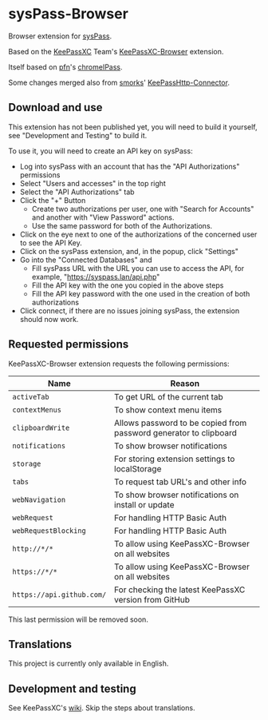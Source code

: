 # sysPass-Browser

Browser extension for [sysPass](https://syspass.org/).

Based on the [KeePassXC](https://keepassxc.org/) Team's [KeePassXC-Browser](https://github.com/keepassxreboot/keepassxc-browser) extension.

Itself based on [pfn](https://github.com/pfn)'s [chromeIPass](https://github.com/pfn/passifox).

Some changes merged also from [smorks](https://github.com/smorks)' [KeePassHttp-Connector](https://github.com/smorks/keepasshttp-connector).

## Download and use

This extension has not been published yet, you will need to build it yourself, see "Development and Testing" to build it.

To use it, you will need to create an API key on sysPass:
* Log into sysPass with an account that has the "API Authorizations" permissions
* Select "Users and accesses" in the top right
* Select the "API Authorizations" tab
* Click the "+" Button
  * Create two authorizations per user, one with "Search for Accounts" and another with "View Password" actions.
  * Use the same password for both of the Authorizations.
* Click on the eye next to one of the authorizations of the concerned user to see the API Key.
* Click on the sysPass extension, and, in the popup, click "Settings"
* Go into the "Connected Databases" and
  * Fill sysPass URL with the URL you can use to access the API, for example, "https://syspass.lan/api.php"
  * Fill the API key with the one you copied in the above steps
  * Fill the API key password with the one used in the creation of both authorizations
* Click connect, if there are no issues joining sysPass, the extension should now work.
  

## Requested permissions

KeePassXC-Browser extension requests the following permissions:

| Name  | Reason |
| ----- | ----- |
| `activeTab`               | To get URL of the current tab |
| `contextMenus`            | To show context menu items |
| `clipboardWrite`          | Allows password to be copied from password generator to clipboard |
| `notifications`           | To show browser notifications |
| `storage`                 | For storing extension settings to localStorage |
| `tabs`                    | To request tab URL's and other info |
| `webNavigation`           | To show browser notifications on install or update |
| `webRequest`              | For handling HTTP Basic Auth |
| `webRequestBlocking`      | For handling HTTP Basic Auth |
| `http://*/*`              | To allow using KeePassXC-Browser on all websites |
| `https://*/*`             | To allow using KeePassXC-Browser on all websites |
| `https://api.github.com/` | For checking the latest KeePassXC version from GitHub |

This last permission will be removed soon.

## Translations

This project is currently only available in English.

## Development and testing

See KeePassXC's [wiki](https://github.com/keepassxreboot/keepassxc-browser/wiki/Loading-the-extension-manually).
Skip the steps about translations.
